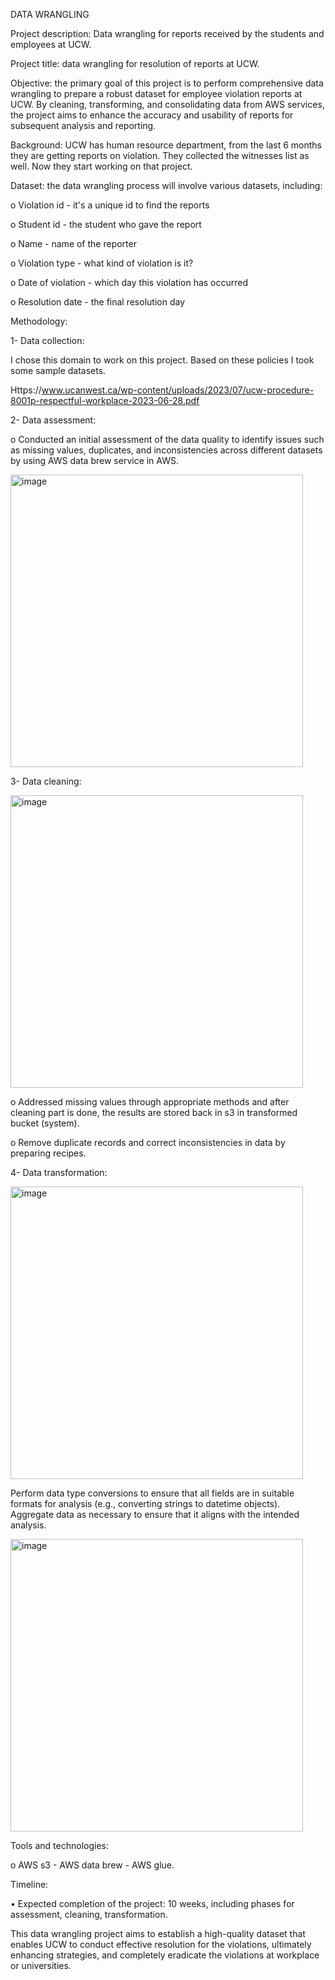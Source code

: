 DATA WRANGLING

Project description: Data wrangling for reports received by the students and employees at UCW.

Project title: data wrangling for resolution of reports at UCW.

Objective: the primary goal of this project is to perform comprehensive data wrangling to prepare a robust dataset for employee violation reports at UCW. By cleaning, transforming, and consolidating data from AWS services, the project aims to enhance the accuracy and usability of reports for subsequent analysis and reporting.

Background: UCW has human resource department, from the last 6 months they are getting reports on violation. They collected the witnesses list as well. Now they start working on that project.

Dataset: the data wrangling process will involve various datasets, including:

o Violation id - it's a unique id to find the reports

o Student id - the student who gave the report

o Name - name of the reporter

o Violation type - what kind of violation is it?

o Date of violation - which day this violation has occurred

o Resolution date - the final resolution day

Methodology:

1- Data collection:

I chose this domain to work on this project. Based on these policies I took some sample datasets.

Https://www.ucanwest.ca/wp-content/uploads/2023/07/ucw-procedure-8001p-respectful-workplace-2023-06-28.pdf

2- Data assessment:

o Conducted an initial assessment of the data quality to identify issues such as missing values, duplicates, and inconsistencies across different datasets by using AWS data brew service in AWS.

<img width="468" alt="image" src="https://github.com/user-attachments/assets/b0bbe956-bc38-42b4-bcac-6b1418ccd029">

3- Data cleaning:

<img width="468" alt="image" src="https://github.com/user-attachments/assets/82f3f0ab-d356-4194-bb85-73593ec9b1bd">

o Addressed missing values through appropriate methods and after cleaning part is done, the results are stored back in s3 in transformed bucket (system).

o Remove duplicate records and correct inconsistencies in data by preparing recipes.

4- Data transformation:

<img width="468" alt="image" src="https://github.com/user-attachments/assets/e956e1ee-2c7d-4a77-8981-fa9ed8f5e828">

Perform data type conversions to ensure that all fields are in suitable formats for analysis (e.g., converting strings to datetime objects). Aggregate data as necessary to ensure that it aligns with the intended analysis.

<img width="468" alt="image" src="https://github.com/user-attachments/assets/141f4bac-b3a9-40b7-bbbb-7c8e0004ec62">

Tools and technologies:

o AWS s3 - AWS data brew - AWS glue.

Timeline:

• Expected completion of the project: 10 weeks, including phases for assessment, cleaning, transformation.

This data wrangling project aims to establish a high-quality dataset that enables UCW to conduct effective resolution for the violations, ultimately enhancing strategies, and completely eradicate the violations at workplace or universities.

